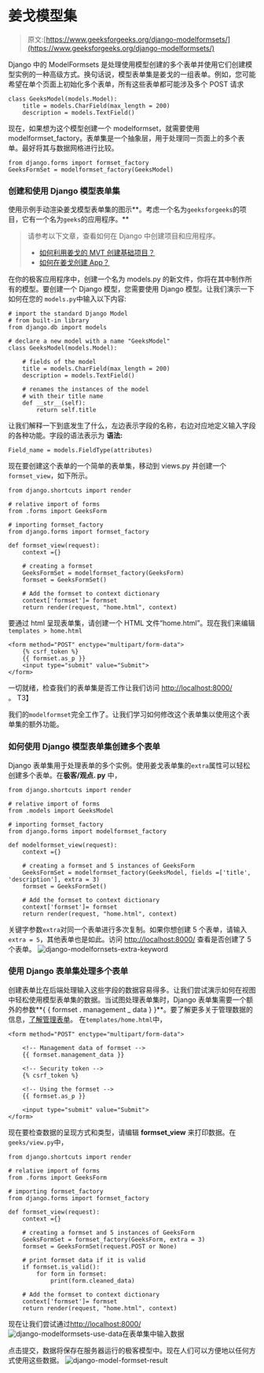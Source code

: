 # 姜戈模型集

> 原文:[https://www.geeksforgeeks.org/django-modelformsets/](https://www.geeksforgeeks.org/django-modelformsets/)

Django 中的 ModelFormsets 是处理使用模型创建的多个表单并使用它们创建模型实例的一种高级方式。换句话说，模型表单集是姜戈的一组表单。例如，您可能希望在单个页面上初始化多个表单，所有这些表单都可能涉及多个 POST 请求

```
class GeeksModel(models.Model):
    title = models.CharField(max_length = 200)
    description = models.TextField()

```

现在，如果想为这个模型创建一个 modelformset，就需要使用 modelformset_factory。表单集是一个抽象层，用于处理同一页面上的多个表单。最好将其与数据网格进行比较。

```
from django.forms import formset_factory
GeeksFormSet = modelformset_factory(GeeksModel)

```

### 创建和使用 Django 模型表单集

使用示例手动渲染姜戈模型表单集的图示**。考虑一个名为`geeksforgeeks`的项目，它有一个名为`geeks`的应用程序。**

> 请参考以下文章，查看如何在 Django 中创建项目和应用程序。
> 
> *   [如何利用姜戈的 MVT 创建基础项目？](https://www.geeksforgeeks.org/how-to-create-a-basic-project-using-mvt-in-django/)
> *   [如何在姜戈创建 App？](https://www.geeksforgeeks.org/how-to-create-an-app-in-django/)

在你的极客应用程序中，创建一个名为 models.py 的新文件，你将在其中制作所有的模型。要创建一个 Django 模型，您需要使用 Django 模型。让我们演示一下如何在您的 `models.py`中输入以下内容:

```
# import the standard Django Model
# from built-in library
from django.db import models

# declare a new model with a name "GeeksModel"
class GeeksModel(models.Model):

    # fields of the model
    title = models.CharField(max_length = 200)
    description = models.TextField()

    # renames the instances of the model
    # with their title name
    def __str__(self):
        return self.title
```

让我们解释一下到底发生了什么，左边表示字段的名称，右边对应地定义输入字段的各种功能。字段的语法表示为
**语法:**

```
Field_name = models.FieldType(attributes)
```

现在要创建这个表单的一个简单的表单集，移动到 views.py 并创建一个`formset_view`，如下所示。

```
from django.shortcuts import render

# relative import of forms
from .forms import GeeksForm

# importing formset_factory
from django.forms import formset_factory

def formset_view(request):
    context ={}

    # creating a formset
    GeeksFormSet = modelformset_factory(GeeksForm)
    formset = GeeksFormSet()

    # Add the formset to context dictionary
    context['formset']= formset
    return render(request, "home.html", context)
```

要通过 html 呈现表单集，请创建一个 HTML 文件“home.html”。现在我们来编辑`templates > home.html`

```
<form method="POST" enctype="multipart/form-data">
    {% csrf_token %}
    {{ formset.as_p }}
    <input type="submit" value="Submit">
</form>
```

一切就绪，检查我们的表单集是否工作让我们访问 [http://localhost:8000/](http://localhost:8000/) 。
T3】

我们的`modelformset`完全工作了。让我们学习如何修改这个表单集以使用这个表单集的额外功能。

### 如何使用 Django 模型表单集创建多个表单

Django 表单集用于处理表单的多个实例。使用姜戈表单集的`extra`属性可以轻松创建多个表单。在**极客/观点. py** 中，

```
from django.shortcuts import render

# relative import of forms
from .models import GeeksModel

# importing formset_factory
from django.forms import modelformset_factory

def modelformset_view(request):
    context ={}

    # creating a formset and 5 instances of GeeksForm
    GeeksFormSet = modelformset_factory(GeeksModel, fields =['title', 'description'], extra = 3)
    formset = GeeksFormSet()

    # Add the formset to context dictionary
    context['formset']= formset
    return render(request, "home.html", context)
```

关键字参数`extra`对同一个表单进行多次复制。如果你想创建 5 个表单，请输入`extra = 5`，其他表单也是如此。访问 [http://localhost:8000/](http://localhost:8000/) 查看是否创建了 5 个表单。
![django-modelfornsets-extra-keyword](img/bda455ba1c4b2cb434906357012bb554.png)

### 使用 Django 表单集处理多个表单

创建表单比在后端处理输入这些字段的数据容易得多。让我们尝试演示如何在视图中轻松使用模型表单集的数据。当试图处理表单集时，Django 表单集需要一个额外的参数**{ { formset . management _ data } }**。要了解更多关于管理数据的信息，[了解管理表单](https://docs.djangoproject.com/en/3.0/topics/forms/formsets/#understanding-the-managementform)。
在`templates/home.html`中，

```
<form method="POST" enctype="multipart/form-data">

    <!-- Management data of formset -->
    {{ formset.management_data }}

    <!-- Security token -->
    {% csrf_token %}

    <!-- Using the formset -->
    {{ formset.as_p }}

    <input type="submit" value="Submit">
</form>
```

现在要检查数据的呈现方式和类型，请编辑 **formset_view** 来打印数据。在`geeks/view.py`中，

```
from django.shortcuts import render

# relative import of forms
from .forms import GeeksForm

# importing formset_factory
from django.forms import formset_factory

def formset_view(request):
    context ={}

    # creating a formset and 5 instances of GeeksForm
    GeeksFormSet = formset_factory(GeeksForm, extra = 3)
    formset = GeeksFormSet(request.POST or None)

    # print formset data if it is valid
    if formset.is_valid():
        for form in formset:
            print(form.cleaned_data)

    # Add the formset to context dictionary
    context['formset']= formset
    return render(request, "home.html", context)
```

现在让我们尝试通过[http://localhost:8000/](http://localhost:8000/)
![django-modelformsets-use-data](img/e40982342196efe2acefdfd83ae0bd2c.png)在表单集中输入数据

点击提交，数据将保存在服务器运行的极客模型中。现在人们可以方便地以任何方式使用这些数据。
![django-model-formset-result](img/91ee522195dbc9a92d1f289a25796de8.png)